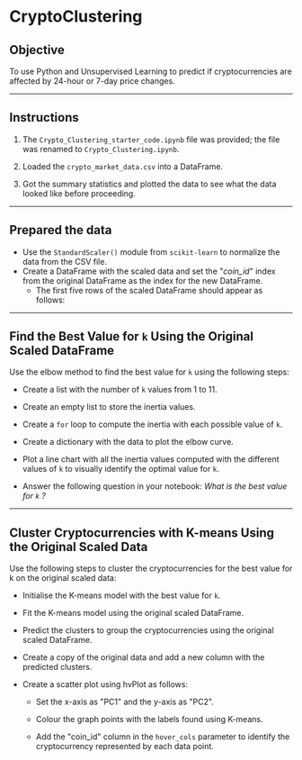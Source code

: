 # CryptoClustering

## **Objective**

To use Python and Unsupervised Learning to predict if cryptocurrencies are affected by 24-hour or 7-day price changes.

---

## **Instructions**

1. The `Crypto_Clustering_starter_code.ipynb` file was provided; the file was renamed to `Crypto_Clustering.ipynb`.
   
2. Loaded the `crypto_market_data.csv` into a DataFrame.
   
3. Got the summary statistics and plotted the data to see what the data looked like before proceeding.

---

## **Prepared the data**

- Use the `StandardScaler()` module from `scikit-learn` to normalize the data from the CSV file.
- Create a DataFrame with the scaled data and set the "_coin_id_" index from the original DataFrame as the index for the new DataFrame.
   * The first five rows of the scaled DataFrame should appear as follows:

---

## **Find the Best Value for `k` Using the Original Scaled DataFrame**

Use the elbow method to find the best value for `k` using the following steps:

  - Create a list with the number of `k` values from 1 to 11.
    
  - Create an empty list to store the inertia values.
    
  - Create a `for` loop to compute the inertia with each possible value of `k`.
    
  - Create a dictionary with the data to plot the elbow curve.
    
  - Plot a line chart with all the inertia values computed with the different values of `k` to visually identify the optimal value for `k`.
    
  - Answer the following question in your notebook: _What is the best value for `k` ?_

---

## **Cluster Cryptocurrencies with K-means Using the Original Scaled Data**

Use the following steps to cluster the cryptocurrencies for the best value for k on the original scaled data:

- Initialise the K-means model with the best value for `k`.

- Fit the K-means model using the original scaled DataFrame.

- Predict the clusters to group the cryptocurrencies using the original scaled DataFrame.

- Create a copy of the original data and add a new column with the predicted clusters.

- Create a scatter plot using hvPlot as follows:

   * Set the x-axis as "PC1" and the y-axis as "PC2".

   * Colour the graph points with the labels found using K-means.

   * Add the "coin_id" column in the `hover_cols` parameter to identify the cryptocurrency represented by each data point.
















